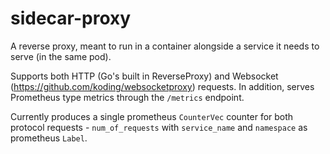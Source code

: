 # sidecar-proxy
A reverse proxy, meant to run in a container alongside a service it needs to serve (in the same pod).

Supports both HTTP (Go's built in ReverseProxy) and Websocket (https://github.com/koding/websocketproxy) requests.
In addition, serves Prometheus type metrics through the `/metrics` endpoint.

Currently produces a single prometheus `CounterVec` counter for both protocol requests - `num_of_requests` with `service_name` and `namespace` as prometheus `Label`. 
